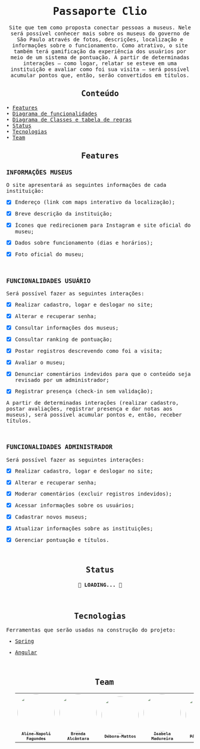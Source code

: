  <samp>
  <h1 align="center"> Passaporte Clio </h1>
<p align="center">
Site que tem como proposta conectar pessoas a museus. Nele será possível conhecer mais sobre os museus do governo de São Paulo através de fotos, descrições, localização e informações sobre o funcionamento. Como atrativo, o site também terá gamificação da experiência dos usuários por meio de um sistema de pontuação. A partir de determinadas interações – como logar, relatar se esteve em uma instituição e avaliar como foi sua visita – será possível acumular pontos que, então, serão convertidos em títulos. 
<br>
  
<h2 align="center"> Conteúdo </h2>

  • <a href="#Features">Features</a> <br>
  • <a href="https://miro.com/app/board/uXjVO2d8Fmg=/">Diagrama de funcionalidades</a> <br>
  • <a href="https://miro.com/app/board/uXjVO0p2LbU=/">Diagrama de Classes e tabela de regras</a> <br>
  • <a href="#Status">Status</a> <br>
  • <a href="#Tecnologias">Tecnologias</a> <br>
  • <a href="#Team">Team</a> <br>
</p>

<h2 align="center"> <a name="Features"> Features </a> </h2>

  <h3>INFORMAÇÕES MUSEUS</h3>
    
O site apresentará as seguintes informações de cada instituição:

- [x] Endereço (link com maps interativo da localização);

- [x] Breve descrição da instituição;

- [x] Ícones que redirecionem para Instagram e site oficial do museu;

- [x] Dados sobre funcionamento (dias e horários);

- [x] Foto oficial do museu;

<br>
 <h3>FUNCIONALIDADES USUÁRIO</h3>

Será possível fazer as seguintes interações:

- [x] Realizar cadastro, logar e deslogar no site;

- [x] Alterar e recuperar senha;

- [x] Consultar informações dos museus;

- [x] Consultar ranking de pontuação;

- [x] Postar registros descrevendo como foi a visita;

- [x] Avaliar o museu;

- [x] Denunciar comentários indevidos para que o conteúdo seja revisado por um administrador;

- [x] Registrar presença (check-in sem validação);

A partir de determinadas interações (realizar cadastro, postar avaliações, registrar presença e dar notas aos museus), será possível acumular pontos e, então, receber títulos.

 <br>
 <h3>FUNCIONALIDADES ADMINISTRADOR</h3>

Será possível fazer as seguintes interações:

- [x] Realizar cadastro, logar e deslogar no site;

- [x] Alterar e recuperar senha;

- [x] Moderar comentários (excluir registros indevidos);

- [x] Acessar informações sobre os usuários;

- [x] Cadastrar novos museus;

- [x] Atualizar informações sobre as instituições;

- [x] Gerenciar pontuação e títulos.

<br>

  <h2 align="center"> <a name="Status">  Status </a> </h2>

  <h4 align="center"> 
	🚧 LOADING... 🚧
</h4>
  
  <br>
  
  <h2 align="center"> <a name="Tecnologias">  Tecnologias </a> </h2>

Ferramentas que serão usadas na construção do projeto:

- [Spring](https://spring.io/)
- [Angular](https://angular.io/)
  
  <br>

  <h2 align="center"> <a name="Team">  Team </a> </h2>
  
  <table align="center">
  <tr>
    <td align="center"><a href="https://github.com/aline-fagundes"><img style="border-radius: 50%;" src="https://avatars.githubusercontent.com/u/102121711?s=400&u=65912f1e97edf6fc26f36aec52fff6089807cb36&v=4" width="100px;" alt=""/><br /><sub><b>Aline Napoli Fagundes</b></sub></a><br />
    <td align="center"><a href="https://github.com/brendabba"><img style="border-radius: 50%;" src="https://avatars.githubusercontent.com/u/48896682?v=4" width="100px;" alt=""/><br /><sub><b>Brenda Alcântara</b></sub></a><br />
    <td align="center"><a href="https://github.com/deboraamattos"><img style="border-radius: 50%;" src="https://avatars.githubusercontent.com/u/86445351?v=4" width="100px;" alt=""/><br /><sub><b>Débora Mattos</b></sub></a><br />
    <td align="center"><a href="https://github.com/bela-mad"><img style="border-radius: 50%;" src="https://avatars.githubusercontent.com/u/97325464?v=4" width="100px;" alt=""/><br /><sub><b>Isabela Madureira</b></sub></a><br />
    <td align="center"><a href="https://github.com/PamelaBSNunes"><img style="border-radius: 50%;" src="https://avatars.githubusercontent.com/u/102122167?v=4" width="100px;" alt=""/><br /><sub><b>Pâmela Nunes</b></sub></a><br /></td>
  </tr>
</table>

  </samp>

